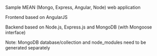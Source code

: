 Sample MEAN (Mongo, Express, Angular, Node) web application


Frontend based on AngularJS

Backend based on Node.js, Express.js and MongoDB (with Mongoose interface)

Note: MongoDB database/collection and node_modules need to be generated separately

